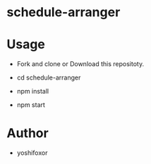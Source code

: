 # schedule-arranger

# Usage

- Fork and clone  or Download this repositoty.

- cd schedule-arranger
- npm install
- npm start

# Author

* yoshifoxor
